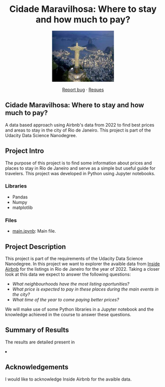 
<h1 align="center">Cidade Maravilhosa: Where to stay and how much to pay?</h1>

<p align="center">
  <img src="https://github.com/matheusamc/udacity_datascience_nanodegree_blogpost/blob/main/baixados.jpg" alt="Rio de Janeiro" width="200" height="165">
</p>

<p align="center">
  <a href="https://github.com/twbs/bootstrap/issues/new?assignees=-&labels=bug&template=bug_report.yml">Report bug</a>
  ·
  <a href="https://github.com/twbs/bootstrap/issues/new?assignees=&labels=feature&template=feature_request.yml">Reques</a>
</p>

<h2>Cidade Maravilhosa: Where to stay and how much to pay?</h2>
<p>A data based approach using Airbnb's data from 2022 to find best prices and areas to stay in the city of Rio de Janeiro. This project is part of the Udacity Data Science Nanodegree.</p>

<h2>Project Intro</h2>

<p>The purpose of this project is to find some information about prices and places to stay in Rio de Janeiro and serve as a simple but useful guide for travelers. This project was developed in Python using Jupyter notebooks.</p>

<h3>Libraries</h3>
<ul>
  <li>Pandas</li>
  <li>Numpy</li>
  <li>matplotlib</li>
</ul>

<h3>Files</h3>
<ul>
  <li><a href = "">main.ipynb</a><span>: Main file.</span></li>
</ul>

<h2>Project Description</h2>
  <p>This project is part of the requirements of the Udacity Data Science Nanodegree. In this project we want to explorer the avaible data from <a href="http://insideairbnb.com/rio-de-janeiro/">Inside Airbnb</a> for the listings in Rio de Janeiro for the year of 2022. Taking a closer look at this data we expect to answer the following questions:</p>

  <ul>
    <li><i>What neighbourhoods have the most listing oportunities?</i></li>
    <li><i>What price is expected to pay in these places during the main events in the city?</i></li>
    <li><i>What time of the year to come paying better prices?</i></li>
  </ul>

  <p>We will make use of some Python libraries in a Jupyter notebook and the knowledge achieved in the course to answer these questions.</p>

<h2>Summary of Results</h2>
    <p>The results are detailed present in <a href="https://medium.com/@matheusamc/cidade-maravilhosa-when-to-visit-1a35d1ba7e1f/>this post</a></p>
    
<h2>Creator</h2>
<h3>Matheus Campos</h3>
  <ul>
    <li><a href="https://br.linkedin.com/in/matheus-de-abreu-monteiro-campos-90506aa2"></a></li>
    <li><a href="https://github.com/matheusamc"></a></li>
  </ul>
  
<h2>Acknowledgements</h2>
    <p>I would like to acknowledge Inside Airbnb for the avaible data.</p>
